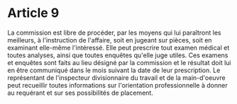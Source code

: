 # Article 9

La commission est libre de procéder, par les moyens qui lui paraîtront les meilleurs, à l'instruction de l'affaire, soit en jugeant sur pièces, soit en examinant elle-même l'intéressé. Elle peut prescrire tout examen médical et toutes analyses, ainsi que toutes enquêtes qu'elle juge utiles. Ces examens et enquêtes sont faits au lieu désigné par la commission et le résultat doit lui en être communiqué dans le mois suivant la date de leur prescription. Le représentant de l'inspecteur divisionnaire du travail et de la main-d'oeuvre peut recueillir toutes informations sur l'orientation professionnelle à donner au requérant et sur ses possibilités de placement.
